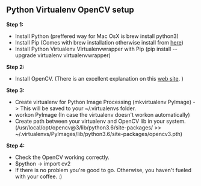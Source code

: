 ## Python Virtualenv OpenCV setup

**Step 1:**
 - Install Python (preffered way for Mac OsX is brew install python3)
 - Install Pip (Comes with brew installation otherwise install from [here](https://pypi.python.org/pypi/pip))
 - Install Python Virtualenv Virtualenvwrapper with Pip (pip install --upgrade virtualenv virtualenvwrapper)

**Step 2:**
 - Install OpenCV. (There is an excellent explanation on this [web site](https://www.pyimagesearch.com/2016/12/19/install-opencv-3-on-macos-with-homebrew-the-easy-way/). )

**Step 3:**
 - Create virtualenv for Python Image Processing (mkvirtualenv PyImage) -> This will be saved to your ~/.virtualenvs folder.
 - workon PyImage (In case the virtualenv doesn't workon automatically)
 - Create path between your virtualenv and OpenCV lib in your system. (/usr/local/opt/opencv\@3/lib/python3.6/site-packages/ >> ~/.virtualenvs/PyImages/lib/python3.6/site-packages/opencv3.pth)

**Step 4:**
 - Check the OpenCV working correctly.
 - $python -> import cv2
 - If there is no problem you're good to go. Otherwise, you haven't fueled with your coffee. :)